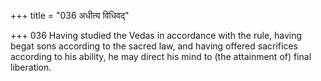 +++
title = "036 अधीत्य विधिवद्"

+++
036	Having studied the Vedas in accordance with the rule, having begat sons according to the sacred law, and having offered sacrifices according to his ability, he may direct his mind to (the attainment of) final liberation.